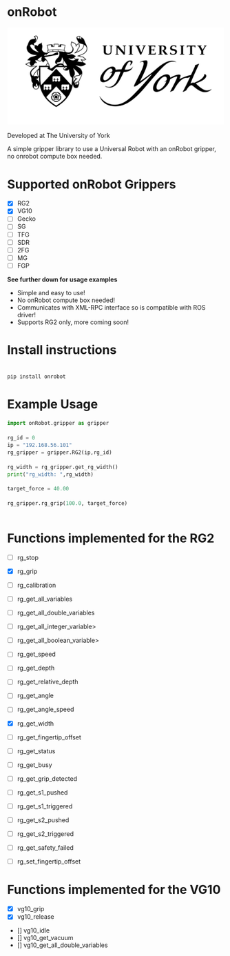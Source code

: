 # onRobot


![](./UOY-logo.svg)

Developed at The University of York

A simple gripper library to use a Universal Robot with an onRobot gripper, no onrobot compute box needed.

# Supported onRobot Grippers
- [x] RG2
- [x] VG10
- [ ] Gecko
- [ ] SG
- [ ] TFG
- [ ] SDR
- [ ] 2FG
- [ ] MG
- [ ] FGP

**See further down for usage examples**

- Simple and easy to use!
- No onRobot compute box needed!
- Communicates with XML-RPC interface so is compatible with ROS driver!
- Supports RG2 only, more coming soon!

# Install instructions

```bash

pip install onrobot


```
# Example Usage

```python
import onRobot.gripper as gripper

rg_id = 0
ip = "192.168.56.101"
rg_gripper = gripper.RG2(ip,rg_id)

rg_width = rg_gripper.get_rg_width()
print("rg_width: ",rg_width)

target_force = 40.00

rg_gripper.rg_grip(100.0, target_force)



```


# Functions implemented for the RG2

- [ ] rg_stop
- [x] rg_grip
- [ ] rg_calibration
- [ ] rg_get_all_variables
- [ ] rg_get_all_double_variables
- [ ] rg_get_all_integer_variable>
- [ ] rg_get_all_boolean_variable>
- [ ] rg_get_speed
- [ ] rg_get_depth
- [ ] rg_get_relative_depth
- [ ] rg_get_angle
- [ ] rg_get_angle_speed
- [x] rg_get_width
- [ ] rg_get_fingertip_offset
- [ ] rg_get_status
- [ ] rg_get_busy
- [ ] rg_get_grip_detected
- [ ] rg_get_s1_pushed
- [ ] rg_get_s1_triggered
- [ ] rg_get_s2_pushed
- [ ] rg_get_s2_triggered
- [ ] rg_get_safety_failed
- [ ] rg_set_fingertip_offset


# Functions implemented for the VG10
- [x] vg10_grip
- [x] vg10_release
- [] vg10_idle
- [] vg10_get_vacuum
- [] vg10_get_all_double_variables
